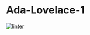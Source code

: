 # Ada-Lovelace-1
[![linter](https://github.com/lucas-gelinas/Ada-Lovelace-1/workflows/linter/badge.svg)](https://github.com/marketplace/actions/super-linter)
